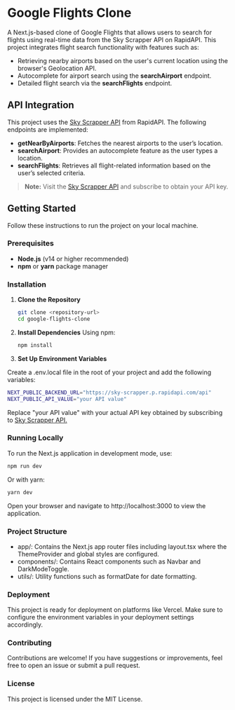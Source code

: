 # Google Flights Clone

A Next.js-based clone of Google Flights that allows users to search for flights using real-time data from the Sky Scrapper API on RapidAPI. This project integrates flight search functionality with features such as:

- Retrieving nearby airports based on the user's current location using the browser's Geolocation API.
- Autocomplete for airport search using the **searchAirport** endpoint.
- Detailed flight search via the **searchFlights** endpoint.

## API Integration

This project uses the [Sky Scrapper API](https://rapidapi.com/apiheya/api/sky-scrapper) from RapidAPI. The following endpoints are implemented:

- **getNearByAirports**: Fetches the nearest airports to the user’s location.
- **searchAirport**: Provides an autocomplete feature as the user types a location.
- **searchFlights**: Retrieves all flight-related information based on the user’s selected criteria.

> **Note:** Visit the [Sky Scrapper API](https://rapidapi.com/apiheya/api/sky-scrapper) and subscribe to obtain your API key.

## Getting Started

Follow these instructions to run the project on your local machine.

### Prerequisites

- **Node.js** (v14 or higher recommended)
- **npm** or **yarn** package manager

### Installation

1. **Clone the Repository**

   ```bash
   git clone <repository-url>
   cd google-flights-clone
   ```

2. **Install Dependencies**
   Using npm:
   ```bash
   npm install
   ```
3. **Set Up Environment Variables**

Create a .env.local file in the root of your project and add the following variables:

```bash
NEXT_PUBLIC_BACKEND_URL="https://sky-scrapper.p.rapidapi.com/api"
NEXT_PUBLIC_API_VALUE="your API value"
```

Replace "your API value" with your actual API key obtained by subscribing to [Sky Scrapper API.](https://rapidapi.com/apiheya/api/sky-scrapper)

### Running Locally

To run the Next.js application in development mode, use:

```bash
npm run dev
```

Or with yarn:

```bash
yarn dev
```

Open your browser and navigate to http://localhost:3000 to view the application.

### Project Structure

- app/: Contains the Next.js app router files including layout.tsx where the ThemeProvider and global styles are configured.
- components/: Contains React components such as Navbar and DarkModeToggle.
- utils/: Utility functions such as formatDate for date formatting.

### Deployment

This project is ready for deployment on platforms like Vercel. Make sure to configure the environment variables in your deployment settings accordingly.

### Contributing

Contributions are welcome! If you have suggestions or improvements, feel free to open an issue or submit a pull request.

### License

This project is licensed under the MIT License.
